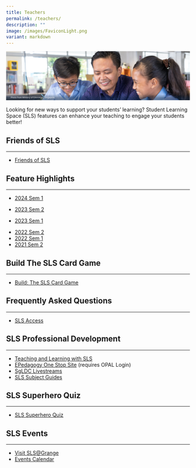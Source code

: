 ```yaml
---
title: Teachers
permalink: /teachers/
description: ""
image: /images/FaviconLight.png
variant: markdown
---
```

<img alt="Teachers Hero" src="/images/2Teacher/Teachers%20Hero.png">
<p>
Looking for new ways to support your students’ learning? Student Learning Space (SLS) features can enhance your teaching to engage your students better!</p>
<h2 id="feature-highlights">Friends of SLS</h2>
<hr>
<ul>
<li><a target="_blank" href="/teachers/friends-of-sls/index">Friends of SLS</a></li>
</ul>
<h2 id="feature-highlights">Feature Highlights</h2>
<hr>
<ul>
<li><p><a target="_blank" href="/teachers/feature-highlights/2024-sem1/">2024 Sem 1</a></p></li>
<li><p><a target="_blank" href="/teachers/feature-highlights/2023-sem2/">2023 Sem 2</a></p></li>
<li><p><a target="_blank" href="/teachers/feature-highlights/2023-sem1/">2023 Sem 1</a></p></li>
<li><a target="_blank" href="/teachers/feature-highlights/2022-sem2/">2022 Sem 2</a>
</li><li><a target="_blank" href="/teachers/feature-highlights/2022-sem1/">2022 Sem 1</a>
</li><li><a target="_blank" href="/teachers/feature-highlights/2021-sem2/">2021 Sem 2</a></li></ul>

<h2 id="build-the-sls-card-game">Build The SLS Card Game</h2>
<hr>
<ul><li><a target="_blank" href="/teachers/build-the-sls-card-game/index/">Build: The SLS Card Game</a></li></ul>
<h2 id="frequently-asked-questions">Frequently Asked Questions</h2>
<hr>
<ul><li><a target="_blank" href="/teachers/frequently-asked-questions/">SLS Access</a></li></ul>
<h2 id="sls-professional-development">SLS Professional Development</h2>
<hr>
<ul><li><a target="_blank" href="/teachers/sls-professional-development/teaching-and-learning-with-sls/">Teaching and Learning with SLS</a></li>
<li><a target="_blank" href="/teachers/sls-professional-development/epedagogy-one-stop-site/">EPedagogy One Stop Site</a> (requires OPAL Login)</li>
<li><a target="_blank" href="/teachers/sls-professional-development/sgldc-livestreams/">SgLDC Livestreams</a></li>
<li><a target="_blank" href="/teachers/sls-professional-development/sls-subject-guides/">SLS Subject Guides</a></li></ul>
<h2 id="sls-professional-development">SLS Superhero Quiz</h2>
<hr>
<ul><li><a target="_blank" href="/teachers/sls-superhero-quiz/index/">SLS Superhero Quiz</a></li></ul>
<p></p><h2 id="sls-professional-development">SLS Events</h2>
<hr>
<ul>
<li><a target="_blank" href="/teachers/sls-events/visit-sls-grange/">Visit SLS@Grange</a></li>
	<li><a target="_blank" href="/teachers/sls-events/events-calendar/">Events Calendar</a></li>
</ul>